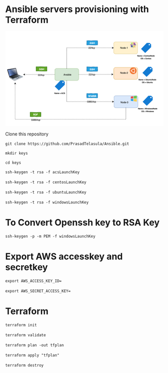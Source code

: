# Ansible servers provisioning with Terraform

![Alt text](https://github.com/PrasadTelasula/Ansible/blob/master/arch_diag/arch_diag.png?raw=true "Architecture")

Clone this repository

````
git clone https://github.com/PrasadTelasula/Ansible.git
````

````
mkdir keys
````
````
cd keys
````

````
ssh-keygen -t rsa -f acsLaunchKey

ssh-keygen -t rsa -f centosLaunchKey

ssh-keygen -t rsa -f ubuntuLaunchKey

ssh-keygen -t rsa -f windowsLaunchKey
````

# To Convert Openssh key to RSA Key
````
ssh-keygen -p -m PEM -f windowsLaunchKey
````

# Export AWS accesskey and secretkey

````
export AWS_ACCESS_KEY_ID=

export AWS_SECRET_ACCESS_KEY=
````

# Terraform
````
terraform init

terraform validate

terraform plan -out tfplan

terraform apply "tfplan"

terraform destroy
````
